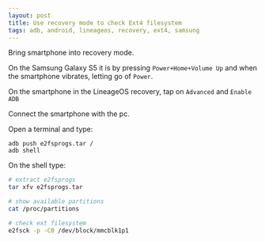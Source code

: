 ```yaml
---
layout: post
title: Use recovery mode to check Ext4 filesystem
tags: adb, android, lineageos, recovery, ext4, samsung
---
```


Bring smartphone into recovery mode.

On the Samsung Galaxy S5 it is by pressing `Power+Home+Volume Up` and when the smartphone vibrates, letting go of `Power`.

On the smartphone in the LineageOS recovery, tap on `Advanced` and `Enable ADB`

Connect the smartphone with the pc.

Open a terminal and type:

```
adb push e2fsprogs.tar /
adb shell
```

On the shell type:

```bash
# extract e2fsprogs
tar xfv e2fsprogs.tar
```

```bash
# show available partitions
cat /proc/partitions
```

```bash
# check ext filesystem
e2fsck -p -C0 /dev/block/mmcblk1p1
```
